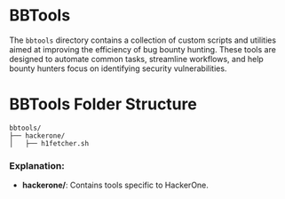 # BBTools

The `bbtools` directory contains a collection of custom scripts and utilities aimed at improving the efficiency of bug bounty hunting. These tools are designed to automate common tasks, streamline workflows, 
and help bounty hunters focus on identifying security vulnerabilities.

# BBTools Folder Structure

```
bbtools/
├── hackerone/
│   ├── h1fetcher.sh
```

### Explanation:
- **hackerone/**: Contains tools specific to HackerOne.
